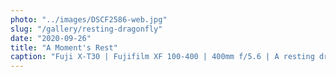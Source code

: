 ```yaml
---
photo: "../images/DSCF2586-web.jpg"
slug: "/gallery/resting-dragonfly"
date: "2020-09-26"
title: "A Moment's Rest"
caption: "Fuji X-T30 | Fujifilm XF 100-400 | 400mm f/5.6 | A resting dragonfly."
---
```


